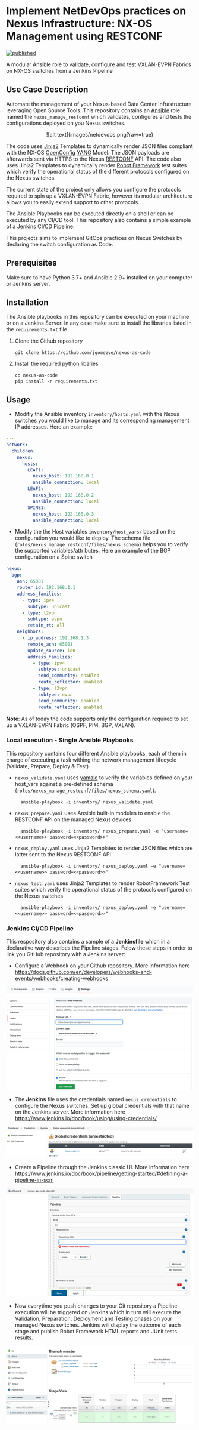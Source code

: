 Implement NetDevOps practices on Nexus Infrastructure:  NX-OS Management using RESTCONF
=====================================================================================
[![published](https://static.production.devnetcloud.com/codeexchange/assets/images/devnet-published.svg)](https://developer.cisco.com/codeexchange/github/repo/netascode/nexus-as-code)

A modular Ansible role to validate, configure and test VXLAN-EVPN Fabrics on NX-OS switches from a Jenkins Pipeline

## Use Case Description

Automate the management of your Nexus-based Data Center Infrastructure leveraging Open Source Tools. This repository contains an [Ansible](https://www.ansible.com/) role named the `nexus_manage_restconf` which validates, configures and tests the configurations deployed on you Nexus switches.
<p align="center">
![alt text](images/netdevops.png?raw=true)
</p>

The code uses [Jinja2](https://jinja.palletsprojects.com/en/3.0.x/) Templates to dynamically render JSON files compliant with the NX-OS [OpenConfig](https://www.openconfig.net/) [YANG](https://github.com/YangModels/yang/tree/master/vendor/cisco/nx) Model. The JSON payloads are afterwards sent via HTTPS to the Nexus [RESTCONF](https://datatracker.ietf.org/doc/html/rfc8040) API. The code also uses Jinja2 Templates to dynamically render [Robot Framework](https://robotframework.org/) test suites which verify the operational status of the different protocols configured on the Nexus switches.

The current state of the project only allows you configure the protocols required to spin up a VXLAN-EVPN Fabric, however its modular architecture allows you to easily extend support to other protocols.

The Ansible Playbooks can be executed directly on a shell or can be executed by any CI/CD tool. This repository also contains a simple example of a [Jenkins](https://www.jenkins.io/) CI/CD Pipeline. 

This projects aims to implement GitOps practices on Nexus Switches by declaring the switch configuration as Code.

## Prerequisites 

Make sure to have Python 3.7+ and Ansible 2.9+ installed on your computer or Jenkins server.

## Installation

The Ansible playbooks in this repository can be executed on your machine or on a Jenkins Server. In any case make sure to install the libraries listed in the `requirements.txt` file

 1. Clone the Github repository

        git clone https://github.com/jgomezve/nexus-as-code

 2. Install the required python libaries

        cd nexus-as-code       
        pip install -r requirements.txt

## Usage 

* Modifiy the Ansible inventory `inventory/hosts.yaml` with the Nexus switches you would like to manage and its corresponding management IP addresses. Here an example:

```yaml
---
network:
  children:
    nexus:
      hosts:
        LEAF1:
          nexus_host: 192.168.0.1
          ansible_connection: local
        LEAF2:
          nexus_host: 192.168.0.2
          ansible_connection: local
        SPINE1:
          nexus_host: 192.168.0.3
          ansible_connection: local
```

* Modify the the Host variables `inventory/host_vars/` based on the configuration you would like to deploy. The schema file (`roles/nexus_manage_restconf/files/nexus_schema`) helps you to verify the supported variables/attributes. Here an example of the BGP configuration on a Spine switch

```yaml
nexus:
  bgp:
    asn: 65001
    router_id: 192.168.1.1
    address_families:
      - type: ipv4
        subtype: unicast
      - type: l2vpn
        subtype: evpn
        retain_rt: all
    neighbors:
      - ip_address: 192.168.1.3
        remote_asn: 65001
        update_source: lo0
        address_families:
          - type: ipv4
            subtype: unicast
            send_community: enabled
            route_reflector: enabled
          - type: l2vpn
            subtype: evpn
            send_community: enabled
            route_reflector: enabled
```
**Note**: As of today the code supports only the configuration required to set up a VXLAN-EVPN Fabric (OSPF, PIM, BGP, VXLAN). 

### Local execution - Single Ansible Playbooks

This repository contains four different Ansible playbooks, each of them in charge of executing a task withing the network management lifecycle (Validate, Prepare, Deploy & Test)


* `nexus_validate.yaml` uses [yamale](https://github.com/23andMe/Yamale) to verify the variables defined on your host_vars against a pre-defined schema (`roles/nexus_manage_restconf/files/nexus_schema.yaml`).

        ansible-playbook -i inventory/ nexus_validate.yaml 

* `nexus_prepare.yaml` uses Ansible built-in modules to enable the RESTCONF API on the managed Nexus devices

        ansible-playbook -i inventory/ nexus_prepare.yaml -e "username=<<username>> password=<<password>>"

* `nexus_deploy.yaml` uses Jinja2 Templates to render JSON files which are latter sent to the Nexus RESTCONF API

        ansible-playbook -i inventory/ nexus_deploy.yaml -e "username=<<username>> password=<<password>>"

* `nexus_test.yaml` uses Jinja2 Templates to render RobotFramework Test suites which verify the operational status of the protocols configured on the Nexus switches

        ansible-playbook -i inventory/ nexus_deploy.yaml -e "username=<<username>> password=<<password>>"

### Jenkins CI/CD Pipeline

This respository also contains a sample of a __Jenkinsfile__ which in a declarative way describes the Pipeline stages. Folow these steps in order to link you GitHub repository with a Jenkins server:   

* Configure a Webhook on your Github repository. More information here https://docs.github.com/en/developers/webhooks-and-events/webhooks/creating-webhooks

![alt text](images/webhook.png?raw=true)

* The __Jenkins__ file uses the credentials named `nexus_credentials` to configure the Nexus switches. Set up global credentials with that name on the Jenkins server. More information here https://www.jenkins.io/doc/book/using/using-credentials/

![alt text](images/credentials.png?raw=true)

* Create a Pipeline through the Jenkins classic UI. More information here https://www.jenkins.io/doc/book/pipeline/getting-started/#defining-a-pipeline-in-scm

![alt text](images/pipeline_creation_jenkins.png?raw=true)

* Now everytime you push changes to your Git repository a Pipeline execution will be triggered on Jenkins which in turn will execute the Validation, Preparation, Deployment and Testing phases on your managed Nexus switches. Jenkins will display the outcome of each stage and  publish Robot Framework HTML reports and JUnit tests results.

![alt text](images/jenkins_status.png?raw=true)
